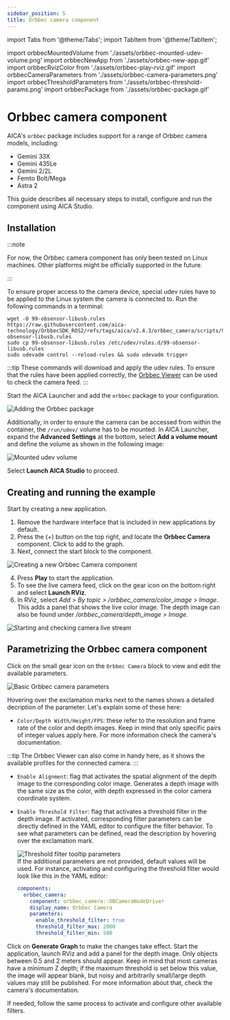 ```yaml
---
sidebar_position: 5
title: Orbbec camera component
---
```


import Tabs from '@theme/Tabs';
import TabItem from '@theme/TabItem';

import orbbecMountedVolume from './assets/orbbec-mounted-udev-volume.png'
import orbbecNewApp from './assets/orbbec-new-app.gif'
import orbbecRvizColor from './assets/orbbec-play-rviz.gif'
import orbbecCameraParameters from './assets/orbbec-camera-parameters.png'
import orbbecThresholdParameters from './assets/orbbec-threshold-params.png'
import orbbecPackage from './assets/orbbec-package.gif'

# Orbbec camera component

AICA's `orbbec` package includes support for a range of Orbbec camera models, including:

- Gemini 33X
- Gemini 435Le
- Gemini 2/2L
- Femto Bolt/Mega
- Astra 2

This guide describes all necessary steps to install, configure and run the component
using AICA Studio.  

## Installation

:::note

For now, the Orbbec camera component has only been tested on Linux machines. Other platforms might be officially supported in the future.

:::

To ensure proper access to the camera device, special udev rules have to be applied to the Linux system
the camera is connected to. Run the following commands in a terminal: 

```shell
wget -O 99-obsensor-libusb.rules https://raw.githubusercontent.com/aica-technology/OrbbecSDK_ROS2/refs/tags/aica/v2.4.3/orbbec_camera/scripts/99-obsensor-libusb.rules
sudo cp 99-obsensor-libusb.rules /etc/udev/rules.d/99-obsensor-libusb.rules
sudo udevadm control --reload-rules && sudo udevadm trigger
```

:::tip
These commands will download and apply the udev rules. To ensure that the rules have been applied
correctly, the [Orbbec Viewer](https://github.com/orbbec/OrbbecSDK/releases) can be used to check 
the camera feed.
:::

Start the AICA Launcher and add the `orbbec` package to your configuration. 

<div class="text--center">
  <img src={orbbecPackage} alt="Adding the Orbbec package" />
</div>


Additionally, in order to ensure the camera can be accessed from within the container, the `/run/udev/` volume
has to be mounted. In AICA Launcher, expand the **Advanced Settings** at the bottom, select
**Add a volume mount** and define the volume as shown in the following image:

<div class="text--center">
  <img src={orbbecMountedVolume} alt="Mounted udev volume" />
</div>

Select **Launch AICA Studio** to proceed. 

## Creating and running the example

Start by creating a new application. 

1. Remove the hardware interface that is included in new applications by default.
2. Press the (+) button on the top right, and locate the **Orbbec Camera** component. Click to add
to the graph. 
3. Next, connect the start block to the component.

<div class="text--center">
  <img src={orbbecNewApp} alt="Creating a new Orbbec Camera component" />
</div>

4. Press **Play** to start the application. 
5. To see the live camera feed, click on the gear icon on the bottom right and select
**Launch RViz**.
6. In RViz, select _Add > By topic > /orbbec_camera/color_image > Image_. This adds a panel that shows the
live color image. The depth image can also be found under _/orbbec_camera/depth_image > Image_.

<div class="text--center">
  <img src={orbbecRvizColor} alt="Starting and checking camera live stream" />
</div>

## Parametrizing the Orbbec camera component

Click on the small gear icon on the `Orbbec Camera` block to view and edit the available parameters.

<div class="text--center">
  <img src={orbbecCameraParameters} alt="Basic Orbbec camera parameters" />
</div>

Hovering over the exclamation marks next to the names shows a detailed decription of the parameter. 
Let's explain some of these here:

- `Color/Depth Width/Height/FPS`: these refer to the resolution and frame rate of the color and depth
images. Keep in mind that only specific pairs of integer values apply here. For more information 
check the camera's documentation. 

:::tip
The Orbbec Viewer can also come in handy here, as it shows the available profiles for the connected camera.
:::

- `Enable Alignment`: flag that activates the spatial alignment of the depth image to the
corresponding color image. Generates a depth image with the same size as the color, with depth
expressed in the color camera coordinate system. 
- `Enable Threshold Filter`: flag that activates a threshold filter in the depth image. If activated, corresponding
filter parameters can be directly defined in the YAML editor to configure the filter behavior. To see what parameters
can be defined, read the description by hovering over the exclamation mark.
    <div class="text--center">
      <img src={orbbecThresholdParameters} alt="Threshold filter tooltip parameters" />
    </div>
    If the additional parameters are not provided, default values will be used. For instance, activating and configuring
    the threshold filter would look like this in the YAML editor: 

    ```yaml
    components:
      orbbec_camera:
        component: orbbec_camera::OBCameraNodeDriver
        display_name: Orbbec Camera
        parameters:
          enable_threshold_filter: true
          threshold_filter_max: 2000
          threshold_filter_min: 500
    ```

Click on **Generate Graph** to make the changes take effect. Start the application, launch RViz and add
a panel for the depth image. Only objects between 0.5 and 2 meters should appear. Keep in mind that most
cameras have a minimum Z depth; if the maximum threshold is set below this value, the image will appear
blank, but noisy and arbitrarily small/large depth values may still be published. For more information about that, check the camera's documentation. 

If needed, follow the same process to activate and configure other available filters.  